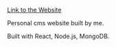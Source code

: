 [Link to the Website](http://ricewa.ca)

Personal cms website built by me.

Built with React, Node.js, MongoDB.
